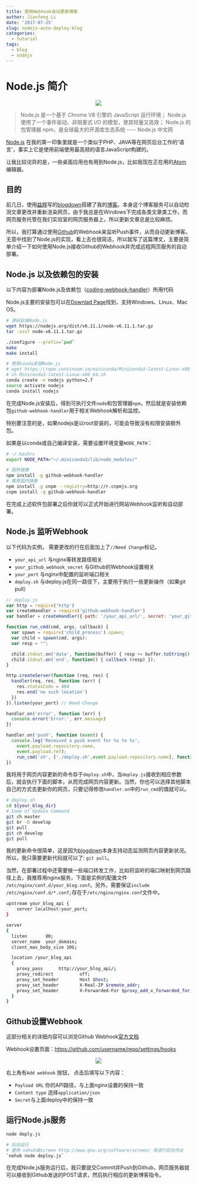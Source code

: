 ```yaml
---
title: 使用Webhook自动更新博客
author: Jianfeng Li
date: '2017-07-25'
slug: nodejs-auto-deploy-blog
categories:
  - tutorial
tags:
  - blog
  - nodejs
---
```


# Node.js 简介

<div align="center">
  <img src="https://github.com/Miachol/Writing-material/raw/master/blog/images/2017-07-25-auto-deploy-nodejs-first/nodejs.jpg">
</div>

> Node.js 是一个基于 Chrome V8 引擎的 JavaScript 运行环境； Node.js 使用了一个事件驱动、非阻塞式 I/O 的模型，使其轻量又高效； Node.js 的包管理器 npm，是全球最大的开源库生态系统 ---- Node.js 中文网

[Node.js](https://nodejs.org/en/) 在我的第一印象里就是一个类似于PHP、JAVA等在网页后台工作的'语言'，事实上它是使用前端使用最高频的语言JavaScript构建的。

让我比较诧异的是，一些桌面应用也有用到Node.js，比如我现在正在用的[Atom](https://atom.io/)编辑器。

## 目的

前几日，使用[益辉](https://github.com/yihui)写的[blogdown](https://github.com/rstudio/blogdown)搭建了我的[博客](http://www.life2cloud.com)。本身这个博客服务可以自动检测文章更改并重新渲染网页，由于我总是在Windows下完成各类文章类工作，而网页服务托管在我们实验室的网页服务器上，所以更新文章总是比较麻烦。

所以，我打算通过使用[Github](http://github.com)的Webhook来监听Push事件，从而自动更新博客。无意中找到了Node.js的实现，看上去也很简洁，所以就写了这篇博文，主要是简单介绍一下如何使用Node.js接收Github的Webhook并完成远程网页服务的自动部署。

## Node.js 以及依赖包的安装

以下内容为部署Node.js及依赖包（[coding-webhook-handler](https://www.npmjs.com/package/coding-webhook-handler)）所用代码

Node.js主要的安装包可以在[Downlad Page](https://nodejs.org/en/download/)找到，支持Windows、Linux、Mac OS。

```bash
# 源码安装Node.js
wget https://nodejs.org/dist/v6.11.1/node-v6.11.1.tar.gz
tar -zvxf node-v6.11.1.tar.gz

./configure --prefix=`pwd`
make
make install

# 使用conda安装Node.js
# wget https://repo.continuum.io/miniconda/Miniconda3-latest-Linux-x86_64.sh
# sh Miniconda3-latest-Linux-x86_64.sh
conda create -n nodejs python=2.7
source activate nodejs
conda install nodejs
```
在完成Node.js安装后，得到可执行文件`node`和包管理器`npm`，然后就是安装依赖包`github-webhook-handler`用于相关Webhook解析和监控。

特别要注意的是，如果nodejs是以root安装的，可能会导致没有权限安装额外包。

如果是以conda或自己编译安装，需要设置环境变量`NODE_PATH`：

```bash
# ~/.bashrc
export NODE_PATH="~/.miniconda3/lib/node_modules/"
```

```bash
# 国外镜像
npm install -g github-webhook-handler
# 推荐国内镜像
npm install -g cnpm --registry=http://r.cnpmjs.org
cnpm install -g github-webhook-handler
```

在完成上述软件包部署之后你就可以正式开始进行网站Webhook监听和自动部署。

## Node.js 监听Webhook

以下代码为实例， 需要更改的行在后面加上了`//Need Change`标记。

- `your_api_url` 与nginx等转发路径相关
- `your_github_webhook_secret` 与Github的Webhook设置相关
- `your_port` 与nginx中配置的监听端口相关
- `deploy.sh` 与deploy.js在同一路径下，主要用于执行一些更新操作（如果git pull）

```javascript
// deploy.js
var http = require('http')
var createHandler = require('github-webhook-handler')
var handler = createHandler({ path: '/your_api_url/', secret: 'your_github_webhook_secret' }) // Need Change

function run_cmd(cmd, args, callback) {
  var spawn = require('child_process').spawn;
  var child = spawn(cmd, args);
  var resp = "";

  child.stdout.on('data', function(buffer) { resp += buffer.toString(); });
  child.stdout.on('end', function() { callback (resp) });
}

http.createServer(function (req, res) {
  handler(req, res, function (err) {
    res.statusCode = 404
    res.end('no such location')
  })
}).listen(your_port) // Need Change

handler.on('error', function (err) {
  console.error('Error:', err.message)
})

handler.on('push', function (event) {
  console.log('Received a push event for %s to %s',
    event.payload.repository.name,
    event.payload.ref);
    run_cmd('sh', ['./deploy.sh',event.payload.repository.name], function(text){ console.log(text) });
})
```

我将用于网页内容更新的命令存于`deploy.sh`中，当`deploy.js`接收到相应参数后，就会执行下面的脚本，从而完成网页内容更新。当然，你也可以选择其他脚本自己的方式去更新你的网页，只要记得修改`handler.on`中的`run_cmd`的值就可以。

```bash
# deploy.sh
cd ${your_blog_dir}
# Some of Update Command
git ch master
git br -D develop
git pull
git ch develop
git pull
```

我的更新命令很简单，这是因为[blogdown](https://github.com/rstudio/blogdown)本身支持动态监测网页内容更新状况。所以，我只需要更新代码就可以了: `git pull`。

当然，在部署过程中还需要做一些端口转发工作，比如将监听的端口映射到网页路径上去，我推荐用nginx服务，下面是实例的配置文件 `/etc/nginx/conf.d/your_blog.conf`。另外，需要保证`include /etc/nginx/conf.d/*.conf;`存在于`/etc/nginx/nginx.conf`文件中。

```bash
upstream your_blog_api {
    server localhost:your_port;
}

server
{
  listen       80;
  server_name  your_domain;
  client_max_body_size 10G;

  location /your_blog_api
  {
    proxy_pass      http://your_blog_api/;
    proxy_redirect          off;
    proxy_set_header        Host $host;
    proxy_set_header        X-Real-IP $remote_addr;
    proxy_set_header        X-Forwarded-For $proxy_add_x_forwarded_for;
  }
}
```

## Github设置Webhook

这部分相关的详细内容可以浏览Github Webhook[官方文档](https://developer.github.com/webhooks/)

Webhook设置页面：https://github.com/username/repo/settings/hooks

<div align="center">
  <img src="https://github.com/Miachol/Writing-material/raw/master/blog/images/2017-07-25-auto-deploy-nodejs-first/webhook_example.jpg">
</div>

右上角有`Add webhook` 按钮， 点击后填写以下内容：

- `Payload URL` 你的API路径，与上面nginx设置的保持一致
- `Content type` 选择`application/json`
- `Secret`与上面deploy中的保持一致

## 运行Node.js服务
```bash
node deply.js

# 后台运行
# 使用 nohub或screen http://www.gnu.org/software/screen/ 来进行后台作业
`nohub node deploy.js`
```
在完成Node.js服务运行后，我只要提交Commit并Push到Github，网页服务器就可以接收到Github发送的POST请求，然后执行相应的更新博客指令。
